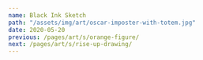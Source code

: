 ```yaml
---
name: Black Ink Sketch
path: "/assets/img/art/oscar-imposter-with-totem.jpg"
date: 2020-05-20
previous: /pages/art/s/orange-figure/
next: /pages/art/s/rise-up-drawing/
---
```

